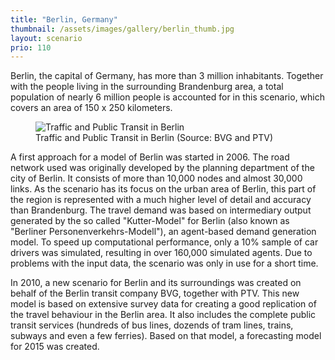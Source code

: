 ```yaml
---
title: "Berlin, Germany"
thumbnail: /assets/images/gallery/berlin_thumb.jpg
layout: scenario
prio: 110
---
```


Berlin, the capital of Germany, has more than 3 million inhabitants. Together with the people living in the surrounding Brandenburg area, a total population of nearly 6 million people is accounted for in this scenario, which covers an area of 150 x 250 kilometers.

<figure>
  <img src="/assets/images/gallery/berlin_1.jpg" alt="Traffic and Public Transit in Berlin" />
  <figcaption>Traffic and Public Transit in Berlin (Source: BVG and PTV)</figcaption>
</figure>

A first approach for a model of Berlin was started in 2006. The road network used was originally developed by the planning department of the city of Berlin. It consists of more than 10,000 nodes and almost 30,000 links. As the scenario has its focus on the urban area of Berlin, this part of the region is represented with a much higher level of detail and accuracy than Brandenburg. The travel demand was based on intermediary output generated by the so called "Kutter-Model" for Berlin (also known as "Berliner Personenverkehrs-Modell"), an agent-based demand generation model. To speed up computational performance, only a 10% sample of car drivers was simulated, resulting in over 160,000 simulated agents. Due to problems with the input data, the scenario was only in use for a short time.

In 2010, a new scenario for Berlin and its surroundings was created on behalf of the Berlin transit company BVG, together with PTV. This new model is based on extensive survey data for creating a good replication of the travel behaviour in the Berlin area. It also includes the complete public transit services (hundreds of bus lines, dozends of tram lines, trains, subways and even a few ferries). Based on that model, a forecasting model for 2015 was created.
